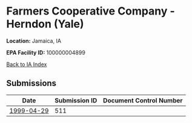 # Farmers Cooperative Company - Herndon (Yale)

**Location:** Jamaica, IA

**EPA Facility ID:** 100000004899

[Back to IA Index](../../index.md)

## Submissions

| Date | Submission ID | Document Control Number |
|------|--------------|-------------------------|
| [1999-04-29](submissions/511.md) | 511 |  |
